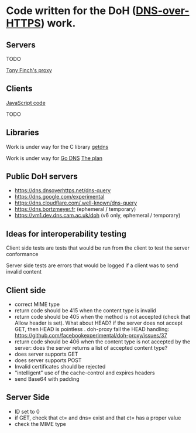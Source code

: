 # Code written for the DoH ([DNS-over-HTTPS](https://datatracker.ietf.org/wg/doh)) work.

## Servers

TODO

[Tony Finch's proxy](https://fanf.dreamwidth.org/123507.html)

## Clients

[JavaScript code ](https://github.com/pusateri/doh-client)

TODO

## Libraries

Work is under way for the C library [getdns](https://getdnsapi.net)

Work is under way for
[Go DNS](https://miek.nl/2014/august/16/go-dns-package/) [The plan](https://miek.nl/2018/february/19/ietf-101-dns-hackathon/)

## Public DoH servers

* https://dns.dnsoverhttps.net/dns-query 
* https://dns.google.com/experimental
* https://dns.cloudflare.com/.well-known/dns-query
* https://dns.bortzmeyer.fr (ephemeral / temporary)
* https://vm1.dev.dns.cam.ac.uk/doh (v6 only, ephemeral / temporary)

## Ideas for interoperability testing

Client side tests are tests that would be run from the client to test the server conformance

Server side tests are errors that would be logged if a client was to send invalid content

## Client side

* correct MIME type
* return code should be 415 when the content type is invalid
* return code should be 405 when the method is not accepted (check that Allow header is set). What about HEAD? if the server does not accept GET, then HEAD is pointless . doh-proxy fail the HEAD handling: https://github.com/facebookexperimental/doh-proxy/issues/37
* return code should be 406 when the content type is not accepted by the server: does the server returns a list of accepted content type?
* does server supports GET
* does server supports POST
* Invalid certificates should be rejected
* "intelligent" use of the cache-control and expires headers
* send Base64 with padding

## Server Side

* ID set to 0
* if GET, check that ct= and dns= exist and that ct= has a proper value
* check the MIME type

